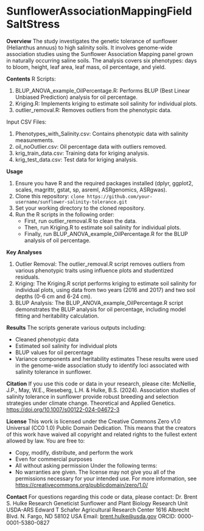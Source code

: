 # SunflowerAssociationMappingFieldSaltStress

**Overview**
The study investigates the genetic tolerance of sunflower (Helianthus annuus) to high salinity soils. It involves genome-wide association studies using the Sunflower Association Mapping panel grown in naturally occurring saline soils. The analysis covers six phenotypes: days to bloom, height, leaf area, leaf mass, oil percentage, and yield.

**Contents**
R Scripts:
  1. BLUP_ANOVA_example_OilPercentage.R: Performs BLUP (Best Linear Unbiased Prediction) analysis for oil percentage.
  2. Kriging.R: Implements kriging to estimate soil salinity for individual plots.
  3. outlier_removal.R: Removes outliers from the phenotypic data.

Input CSV Files:
  1. Phenotypes_with_Salinity.csv: Contains phenotypic data with salinity measurements.
  2. oil_noOutlier.csv: Oil percentage data with outliers removed.
  3. krig_train_data.csv: Training data for kriging analysis.
  4. krig_test_data.csv: Test data for kriging analysis.

**Usage**
  1. Ensure you have R and the required packages installed (dplyr, ggplot2, scales, magrittr, gstat, sp, asreml, ASRgenomics, ASRgwas).
  2. Clone this repository:
       `clone https://github.com/your-username/sunflower-salinity-tolerance.git`
  3. Set your working directory to the cloned repository.
  4. Run the R scripts in the following order:
       - First, run outlier_removal.R to clean the data.
       - Then, run Kriging.R to estimate soil salinity for individual plots.
       - Finally, run BLUP_ANOVA_example_OilPercentage.R for the BLUP analysis of oil percentage.

**Key Analyses**
  1. Outlier Removal: The outlier_removal.R script removes outliers from various phenotypic traits using influence plots and studentized residuals.
  2. Kriging: The Kriging.R script performs kriging to estimate soil salinity for individual plots, using data from two years (2016 and 2017) and two soil depths (0-6 cm and 6-24 cm).
  3. BLUP Analysis: The BLUP_ANOVA_example_OilPercentage.R script demonstrates the BLUP analysis for oil percentage, including model fitting and heritability calculation.

**Results**
The scripts generate various outputs including:
  - Cleaned phenotypic data
  - Estimated soil salinity for individual plots
  - BLUP values for oil percentage
  - Variance components and heritability estimates
These results were used in the genome-wide association study to identify loci associated with salinity tolerance in sunflower.

**Citation**
If you use this code or data in your research, please cite:
McNellie, J.P., May, W.E., Rieseberg, L.H. & Hulke, B.S. (2024). Association studies of salinity tolerance in sunflower provide robust breeding and selection strategies under climate change. Theoretical and Applied Genetics. https://doi.org/10.1007/s00122-024-04672-3

**License**
This work is licensed under the Creative Commons Zero v1.0 Universal (CC0 1.0) Public Domain Dedication.
This means that the creators of this work have waived all copyright and related rights to the fullest extent allowed by law. You are free to:
  - Copy, modify, distribute, and perform the work
  - Even for commercial purposes
  - All without asking permission
Under the following terms:
  - No warranties are given. The license may not give you all of the permissions necessary for your intended use.
For more information, see https://creativecommons.org/publicdomain/zero/1.0/

**Contact**
For questions regarding this code or data, please contact:
Dr. Brent S. Hulke
Research Geneticist
Sunflower and Plant Biology Research Unit
USDA-ARS Edward T Schafer Agricultural Research Center
1616 Albrecht Blvd. N.
Fargo, ND 58102
USA
Email: brent.hulke@usda.gov
ORCID: 0000-0001-5380-0827

